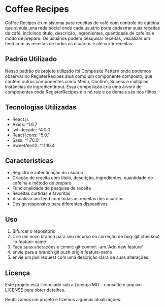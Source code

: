 # Coffee Recipes

Coffee Recipes é um sistema para receitas de café com controle de cafeína que simula uma rede social onde cada usuário pode cadastrar suas receitas de café, incluindo título, descrição, ingredientes, quantidade de cafeína e modo de preparo. Os usuários podem pesquisar receitas, visualizar um feed com as receitas de todos os usuários e até curtir receitas.
## Padrão Utilizado
Nosso padrão de projeto utilizado foi Composite Pattern onde podemos observar no RegisterRecipes atua como um componente composto, 
que contém outros componentes como Menu, Confirm, Sucess e múltiplas instâncias de IngredientInput. Essa composição cria uma árvore 
de componentes onde RegisterRecipes é o nó raiz e os demais são nós filhos.

## Tecnologias Utilizadas

- React.js
- Axios: ^1.6.7
- jwt-decode: ^4.0.0
- React Icons: ^5.0.1
- Sass: ^1.70.0
- SweetAlert2: ^11.10.4

## Características

- Registro e autenticação do usuário
- Criação de receita com título, descrição, ingredientes, quantidade de cafeína e método de preparo
- Funcionalidade de pesquisa de receita
- Receitas curtidas e favoritas
- Visualizar um feed com todas as receitas dos usuários
- Design responsivo para diferentes dispositivos

## Uso

1. Bifurcar o repositório
2. Crie um novo branch para seu recurso ou correção de bug: git checkout -b feature-name
3. Faça suas alterações e cmmit: git commit -am 'Add new feature'
4. envie para a branch git push origin feature-name
5. envie um pull request com uma descrição clara de suas alterações.

## Licença
Este projeto está licenciado sob a Licença MIT - consulte o arquivo [LICENSE](LICENSE) para obter detalhes.

Reutilizamos um projeto e fizemos algumas atualizações.
